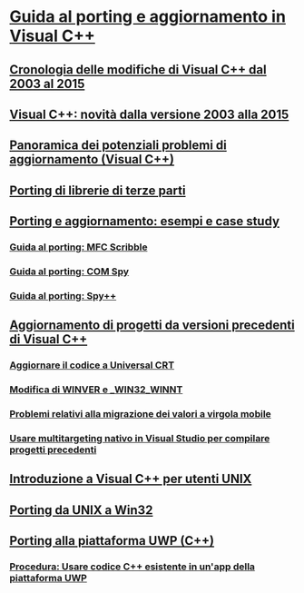 # [Guida al porting e aggiornamento in Visual C++](visual-cpp-porting-and-upgrading-guide.md)
## [Cronologia delle modifiche di Visual C++ dal 2003 al 2015](visual-cpp-change-history-2003-2015.md)
## [Visual C++: novità dalla versione 2003 alla 2015](visual-cpp-what-s-new-2003-through-2015.md)
## [Panoramica dei potenziali problemi di aggiornamento (Visual C++)](overview-of-potential-upgrade-issues-visual-cpp.md)
## [Porting di librerie di terze parti](porting-third-party-libraries.md)
## [Porting e aggiornamento: esempi e case study](porting-and-upgrading-examples-and-case-studies.md)
### [Guida al porting: MFC Scribble](porting-guide-mfc-scribble.md)
### [Guida al porting: COM Spy](porting-guide-com-spy.md)
### [Guida al porting: Spy++](porting-guide-spy-increment.md)
## [Aggiornamento di progetti da versioni precedenti di Visual C++](upgrading-projects-from-earlier-versions-of-visual-cpp.md)
### [Aggiornare il codice a Universal CRT](upgrade-your-code-to-the-universal-crt.md)
### [Modifica di WINVER e _WIN32_WINNT](modifying-winver-and-win32-winnt.md)
### [Problemi relativi alla migrazione dei valori a virgola mobile](floating-point-migration-issues.md)
### [Usare multitargeting nativo in Visual Studio per compilare progetti precedenti](use-native-multi-targeting.md)
## [Introduzione a Visual C++ per utenti UNIX](introduction-to-visual-cpp-for-unix-users.md)
## [Porting da UNIX a Win32](porting-from-unix-to-win32.md)
## [Porting alla piattaforma UWP (C++)](porting-to-the-universal-windows-platform-cpp.md)
### [Procedura: Usare codice C++ esistente in un'app della piattaforma UWP](how-to-use-existing-cpp-code-in-a-universal-windows-platform-app.md)
